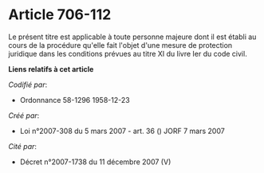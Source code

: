 # Article 706-112

Le présent titre est applicable à toute personne majeure dont il est établi au cours de la procédure qu'elle fait l'objet
d'une mesure de protection juridique dans les conditions prévues au titre XI du livre Ier du code civil.

**Liens relatifs à cet article**

_Codifié par_:

  - Ordonnance 58-1296 1958-12-23

_Créé par_:

  - Loi n°2007-308 du 5 mars 2007 - art. 36 () JORF 7 mars 2007

_Cité par_:

  - Décret n°2007-1738 du 11 décembre 2007 (V)
